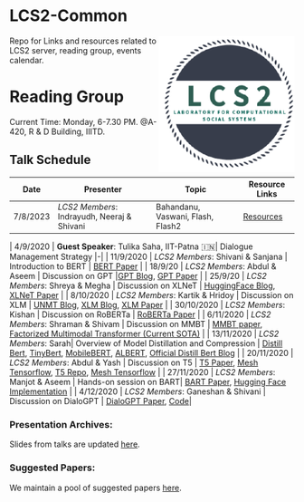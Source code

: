 # LCS2-Common
<img src="misc/34369760.png" width="240" align="right">

Repo for Links and resources related to LCS2 server, reading group, events calendar.

# Reading Group
Current Time: Monday, 6-7.30 PM. @A-420, R & D Building, IIITD.

## Talk Schedule

| Date       | Presenter     |  Topic     | Resource Links |
|-------------|--------|--------|---------|
| 7/8/2023 | *LCS2 Members*:  Indrayudh, Neeraj & Shivani | Bahandanu, Vaswani, Flash, Flash2  | [Resources](https://drive.google.com/drive/u/0/folders/15U4-pSqbfkhlLWrzzfbj4uuT-96XWKDO) |


| 4/9/2020 | **Guest Speaker**: Tulika Saha, IIT-Patna :india:| Dialogue Management Strategy |-|
| 11/9/2020 | *LCS2 Members*: Shivani & Sanjana | Introduction to BERT | [BERT Paper](https://arxiv.org/pdf/1810.04805.pdf) |
| 18/9/20 | *LCS2 Members*: Abdul & Aseem | Discussion on GPT |[GPT Blog](https://huggingface.co/transformers/model_doc/gpt.html), [GPT Paper](https://cdn.openai.com/research-covers/language-unsupervised/language_understanding_paper.pdf) |
| 25/9/20 | *LCS2 Members*: Shreya & Megha | Discussion on XLNeT | [HuggingFace Blog](https://huggingface.co/transformers/model_doc/xlnet.html), [XLNeT Paper](https://arxiv.org/abs/1906.08237) |
| 8/10/2020 | *LCS2 Members*: Kartik & Hridoy | Discussion on XLM | [UNMT Blog](https://yashuseth.blog/2019/03/03/how-can-unsupervised-neural-machine-translation-work/), [XLM Blog](https://towardsdatascience.com/xlm-cross-lingual-language-model-33c1fd1adf82), [XLM Paper](https://arxiv.org/abs/1911.02116) |
| 30/10/2020 | *LCS2 Members*: Kishan | Discussion on RoBERTa  | [RoBERTa Paper](https://arxiv.org/abs/1907.11692)  |
| 6/11/2020 | *LCS2 Members*: Shraman & Shivam | Discussion on MMBT | [MMBT paper](https://arxiv.org/abs/1909.02950), [Factorized Multimodal Transformer (Current SOTA)](https://openreview.net/attachment?id=BJxD11HFDS&name=original_pdf)  |
| 13/11/2020 | *LCS2 Members*: Sarah| Overview of Model Distillation and Compression | [Distill Bert](https://arxiv.org/pdf/1910.01108.pdf), [TinyBert](https://openreview.net/attachment?id=rJx0Q6EFPB&name=original_pdf), [MobileBERT](https://arxiv.org/abs/2004.02984), [ALBERT](https://arxiv.org/pdf/1909.11942.pdf), [Official Distill Bert Blog](https://medium.com/huggingface/distilbert-8cf3380435b5) |
| 20/11/2020 | *LCS2 Members*: Abdul & Yash | Discussion on T5 | [T5 Paper](https://arxiv.org/pdf/1910.10683.pdf), [Mesh Tensorflow](https://arxiv.org/abs/1811.02084), [T5 Repo](https://github.com/google-research/text-to-text-transfer-transformer), [Mesh Tensorflow](https://github.com/tensorflow/mesh) |
| 27/11/2020 | *LCS2 Members*: Manjot & Aseem | Hands-on session on BART| [BART Paper](https://ai.facebook.com/research/publications/bart-denoising-sequence-to-sequence-pre-training-for-natural-language-generation-translation-and-comprehension/), [Hugging Face Implementation](https://huggingface.co/transformers/model_doc/bart.html) |
| 4/12/2020 | *LCS2 Members*:  Ganeshan & Shivani | Discussion on DialoGPT | [DialoGPT Paper](https://arxiv.org/abs/1911.00536), [Code](https://huggingface.co/transformers/model_doc/dialogpt.html)|





### Presentation Archives:
Slides from talks are updated [here](https://drive.google.com/drive/folders/1__p6NWTCM2qAqBhSuE7XsdXMZAnUrFQk).
### Suggested Papers:
We maintain a pool of suggested papers [here](https://docs.google.com/spreadsheets/d/1SMzWuNEBQVDKY94v--ciUuyya3NMdlWnt-qtqbUueMM/edit?usp=sharing).
